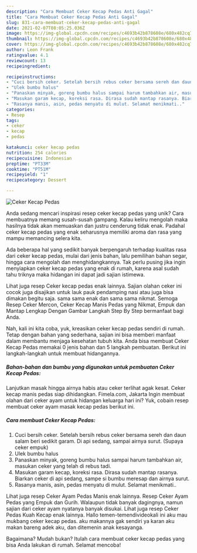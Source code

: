 ```yaml
---
description: "Cara Membuat Ceker Kecap Pedas Anti Gagal"
title: "Cara Membuat Ceker Kecap Pedas Anti Gagal"
slug: 831-cara-membuat-ceker-kecap-pedas-anti-gagal
date: 2021-02-07T08:05:25.036Z
image: https://img-global.cpcdn.com/recipes/c4693b42b878608e/680x482cq70/ceker-kecap-pedas-foto-resep-utama.jpg
thumbnail: https://img-global.cpcdn.com/recipes/c4693b42b878608e/680x482cq70/ceker-kecap-pedas-foto-resep-utama.jpg
cover: https://img-global.cpcdn.com/recipes/c4693b42b878608e/680x482cq70/ceker-kecap-pedas-foto-resep-utama.jpg
author: Leon Frank
ratingvalue: 4.1
reviewcount: 13
recipeingredient:

recipeinstructions:
- "Cuci bersih ceker. Setelah bersih rebus ceker bersama sereh dan daun salam beri sedikit garam. Di api sedang, sampai airnya surut. (Supaya ceker empuk)"
- "Ulek bumbu halus"
- "Panaskan minyak, goreng bumbu halus sampai harum tambahkan air, masukan ceker yang telah di rebus tadi."
- "Masukan garam kecap, koreksi rasa. Dirasa sudah mantap rasanya. Biarkan ceker di api sedang, sampe si bumbu meresap dan airnya surut."
- "Rasanya manis, asin, pedas menyatu di mulut. Selamat menikmati.."
categories:
- Resep
tags:
- ceker
- kecap
- pedas

katakunci: ceker kecap pedas 
nutrition: 254 calories
recipecuisine: Indonesian
preptime: "PT33M"
cooktime: "PT51M"
recipeyield: "1"
recipecategory: Dessert

---
```



![Ceker Kecap Pedas](https://img-global.cpcdn.com/recipes/c4693b42b878608e/680x482cq70/ceker-kecap-pedas-foto-resep-utama.jpg)

Anda sedang mencari inspirasi resep ceker kecap pedas yang unik? Cara membuatnya memang susah-susah gampang. Kalau keliru mengolah maka hasilnya tidak akan memuaskan dan justru cenderung tidak enak. Padahal ceker kecap pedas yang enak seharusnya memiliki aroma dan rasa yang mampu memancing selera kita.

Ada beberapa hal yang sedikit banyak berpengaruh terhadap kualitas rasa dari ceker kecap pedas, mulai dari jenis bahan, lalu pemilihan bahan segar, hingga cara mengolah dan menghidangkannya. Tak perlu pusing jika ingin menyiapkan ceker kecap pedas yang enak di rumah, karena asal sudah tahu triknya maka hidangan ini dapat jadi sajian istimewa.

Lihat juga resep Ceker kecap pedas enak lainnya. Sajian olahan ceker ini cocok juga disajikan untuk lauk pauk pendamping nasi atau juga bisa dimakan begitu saja. sama sama enak dan sama sama nikmat. Semoga Resep Ceker Mercon, Ceker Kecap Manis Pedas yang Nikmat, Empuk dan Mantap Lengkap Dengan Gambar Langkah Step By Step bermanfaat bagi Anda.


Nah, kali ini kita coba, yuk, kreasikan ceker kecap pedas sendiri di rumah. Tetap dengan bahan yang sederhana, sajian ini bisa memberi manfaat dalam membantu menjaga kesehatan tubuh kita. Anda bisa membuat Ceker Kecap Pedas memakai 0 jenis bahan dan 5 langkah pembuatan. Berikut ini langkah-langkah untuk membuat hidangannya.

<!--inarticleads1-->

##### Bahan-bahan dan bumbu yang digunakan untuk pembuatan Ceker Kecap Pedas:



Lanjutkan masak hingga airnya habis atau ceker terlihat agak kesat. Ceker kecap manis pedas siap dihidangkan. Fimela.com, Jakarta Ingin membuat olahan dari ceker ayam untuk hidangan keluarga hari ini? Yuk, cobain resep membuat ceker ayam masak kecap pedas berikut ini. 

<!--inarticleads2-->

##### Cara membuat Ceker Kecap Pedas:

1. Cuci bersih ceker. Setelah bersih rebus ceker bersama sereh dan daun salam beri sedikit garam. Di api sedang, sampai airnya surut. (Supaya ceker empuk)
1. Ulek bumbu halus
1. Panaskan minyak, goreng bumbu halus sampai harum tambahkan air, masukan ceker yang telah di rebus tadi.
1. Masukan garam kecap, koreksi rasa. Dirasa sudah mantap rasanya. Biarkan ceker di api sedang, sampe si bumbu meresap dan airnya surut.
1. Rasanya manis, asin, pedas menyatu di mulut. Selamat menikmati..


Lihat juga resep Ceker Ayam Pedas Manis enak lainnya. Resep Ceker Ayam Pedas yang Empuk dan Gurih. Walaupun tidak banyak dagingnya, namun sajian dari ceker ayam nyatanya banyak disukai. Lihat juga resep Ceker Pedas Kuah Kecap enak lainnya. Hallo temen-temendivideokali ini aku mau mukbang ceker kecap pedas. aku makannya gak sendiri ya karan aku makan bareng adek aku, dan ditemenin anak kesayanga. 

Bagaimana? Mudah bukan? Itulah cara membuat ceker kecap pedas yang bisa Anda lakukan di rumah. Selamat mencoba!
